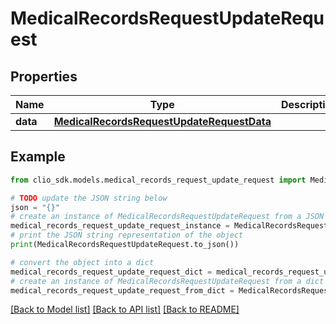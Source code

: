 # MedicalRecordsRequestUpdateRequest


## Properties

Name | Type | Description | Notes
------------ | ------------- | ------------- | -------------
**data** | [**MedicalRecordsRequestUpdateRequestData**](MedicalRecordsRequestUpdateRequestData.md) |  | 

## Example

```python
from clio_sdk.models.medical_records_request_update_request import MedicalRecordsRequestUpdateRequest

# TODO update the JSON string below
json = "{}"
# create an instance of MedicalRecordsRequestUpdateRequest from a JSON string
medical_records_request_update_request_instance = MedicalRecordsRequestUpdateRequest.from_json(json)
# print the JSON string representation of the object
print(MedicalRecordsRequestUpdateRequest.to_json())

# convert the object into a dict
medical_records_request_update_request_dict = medical_records_request_update_request_instance.to_dict()
# create an instance of MedicalRecordsRequestUpdateRequest from a dict
medical_records_request_update_request_from_dict = MedicalRecordsRequestUpdateRequest.from_dict(medical_records_request_update_request_dict)
```
[[Back to Model list]](../README.md#documentation-for-models) [[Back to API list]](../README.md#documentation-for-api-endpoints) [[Back to README]](../README.md)


